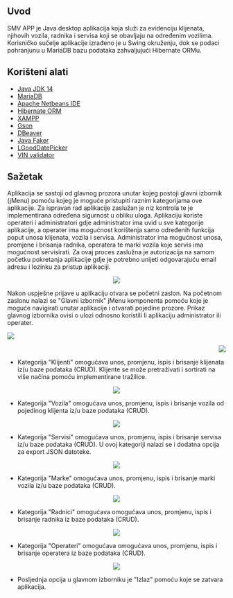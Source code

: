 ## Uvod

SMV APP je Java desktop aplikacija koja služi za evidenciju klijenata, njihovih vozila, radnika i servisa koji se obavljaju na određenim vozilima. Korisničko sučelje aplikacije izrađeno je u Swing okruženju, dok se podaci pohranjunu u MariaDB bazu podataka zahvaljujući Hibernate ORMu.

## Korišteni alati

* [Java JDK 14](https://www.oracle.com/java/technologies/javase/14-relnote-issues.html)
* [MariaDB](https://mariadb.org/)
* [Apache Netbeans IDE](http://netbeans.apache.org/)
* [Hibernate ORM](http://hibernate.org/orm/)
* [XAMPP](https://www.apachefriends.org/index.html)
* [Gson](https://github.com/google/gson)
* [DBeaver](https://dbeaver.io/)
* [Java Faker](https://github.com/DiUS/java-faker)
* [LGoodDatePicker](https://github.com/LGoodDatePicker/LGoodDatePicker)
* [VIN validator](https://gist.github.com/ubergesundheit/5626679)

## Sažetak

Aplikacija se sastoji od glavnog prozora unutar kojeg postoji glavni izbornik (jMenu) pomoću kojeg je moguće pristupiti raznim kategorijama ove aplikacije. Za ispravan rad aplikacije zaslužan je niz kontrola te je implementirana određena sigurnost u obliku uloga. Aplikaciju koriste operateri i administratori gdje administrator ima uvid u sve kategorije aplikacije, a operater ima mogućnost korištenja samo određenih funkcija poput unosa klijenata, vozila i servisa. Administrator ima mogućnost unosa, promjene i brisanja radnika, operatera te marki vozila koje servis ima mogućnost servisirati. Za ovaj proces zaslužna je autorizacija na samom početku pokretanja aplikacije gdje je potrebno unijeti odgovarajuću email adresu i lozinku za pristup aplikaciji. 

<p align="center">
<img src="https://github.com/bfriscic/ZavrsniRad/blob/master/images/Prijava%20admin.PNG" />
</p>

Nakon uspješne prijave u aplikaciju otvara se početni zaslon. Na početnom zaslonu nalazi se "Glavni izbornik" jMenu komponenta pomoću koje je moguće navigirati unutar aplikacije i otvarati pojedine prozore. Prikaz glavnog izbornika ovisi o ulozi odnosno koristili li aplikaciju administrator ili operater.

<p align="left">
<img src="https://github.com/bfriscic/ZavrsniRad/blob/master/images/Admin%20view.PNG" />
</p>

<p align="right">
<img src="https://github.com/bfriscic/ZavrsniRad/blob/master/images/Operater%20view.PNG" />
</p>

* Kategorija "Klijenti" omogućava unos, promjenu, ispis i brisanje klijenata iz(u baze podataka (CRUD). Klijente se može pretraživati i sortirati na više načina pomoću implementirane tražilice.

<p align="center">
<img src="https://github.com/bfriscic/ZavrsniRad/blob/master/images/Klijenti%20view.PNG" />
</p>

* Kategorija "Vozila" omogućava unos, promjenu, ispis i brisanje vozila od pojedinog klijenta iz/u baze podataka (CRUD).

<p align="center">
<img src="https://github.com/bfriscic/ZavrsniRad/blob/master/images/Vozila%20view.PNG" />
</p>

* Kategorija "Servisi" omogućava unos, promjenu, ispis i brisanje servisa iz/u baze podataka (CRUD). U ovoj kategoriji nalazi se i dodatna opcija za export JSON datoteke.

<p align="center">
<img src="https://github.com/bfriscic/ZavrsniRad/blob/master/images/Servisi%20view.PNG" />
</p>

* Kategorija "Marke" omogućava unos, promjenu, ispis i brisanje marki vozila iz/u baze podataka (CRUD).

<p align="center">
<img src="https://github.com/bfriscic/ZavrsniRad/blob/master/images/Marke%20view.PNG" />
</p>

* Kategorija "Radnici" omogućava omogućava unos, promjenu, ispis i brisanje radnika iz baze podataka (CRUD).

<p align="center">
<img src="https://github.com/bfriscic/ZavrsniRad/blob/master/images/Radnici%20view.PNG" />
</p>

* Kategorija "Operateri" omogućava omogućava unos, promjenu, ispis i brisanje operatera iz baze podataka (CRUD).

<p align="center">
<img src="https://github.com/bfriscic/ZavrsniRad/blob/master/images/Operateri%20view.PNG" />
</p>

* Posljednja opcija u glavnom izborniku je "Izlaz" pomoću koje se zatvara aplikacija.

